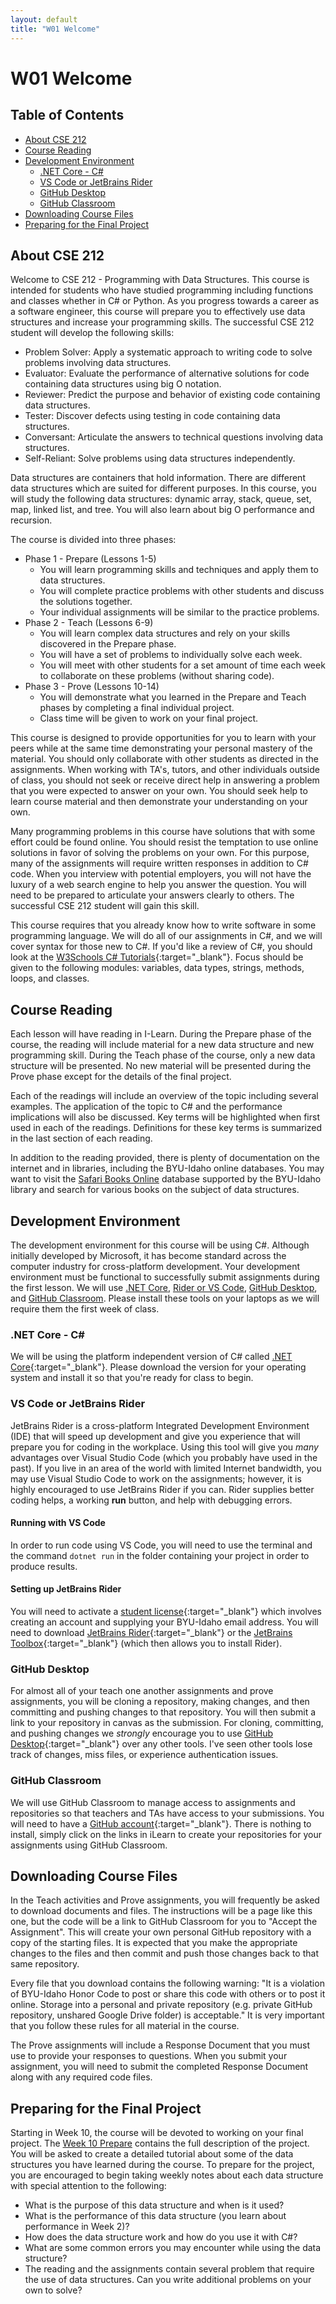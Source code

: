 ```yaml
---
layout: default
title: "W01 Welcome"
---
```


# W01 Welcome
## Table of Contents
* [About CSE 212](#about-cse-212)
* [Course Reading](#course-reading)
* [Development Environment](#development-environment)
    * [.NET Core - C#](#net-core---c)
    * [VS Code or JetBrains Rider](#vs-code-or-jetbrains-rider)
    * [GitHub Desktop](#github-desktop)
    * [GitHub Classroom](#github-classroom)
* [Downloading Course Files](#downloading-course-files)
* [Preparing for the Final Project](#preparing-for-the-final-project)

## About CSE 212
Welcome to CSE 212 - Programming with Data Structures. This course is intended for students who have studied programming including functions and classes whether in C# or Python. As you progress towards a career as a software engineer, this course will prepare you to effectively use data structures and increase your programming skills. The successful CSE 212 student will develop the following skills:

* Problem Solver: Apply a systematic approach to writing code to solve problems involving data structures.
* Evaluator: Evaluate the performance of alternative solutions for code containing data structures using big O notation.
* Reviewer: Predict the purpose and behavior of existing code containing data structures.
* Tester: Discover defects using testing in code containing data structures.
* Conversant: Articulate the answers to technical questions involving data structures.
* Self-Reliant: Solve problems using data structures independently.

Data structures are containers that hold information. There are different data structures which are suited for different purposes. In this course, you will study the following data structures: dynamic array, stack, queue, set, map, linked list, and tree. You will also learn about big O performance and recursion.

The course is divided into three phases:

* Phase 1 - Prepare (Lessons 1-5)
    * You will learn programming skills and techniques and apply them to data structures.
    * You will complete practice problems with other students and discuss the solutions together.
    * Your individual assignments will be similar to the practice problems.
* Phase 2 - Teach (Lessons 6-9)
    * You will learn complex data structures and rely on your skills discovered in the Prepare phase.
    * You will have a set of problems to individually solve each week.
    * You will meet with other students for a set amount of time each week to collaborate on these problems (without sharing code).
* Phase 3 - Prove (Lessons 10-14)
    * You will demonstrate what you learned in the Prepare and Teach phases by completing a final individual project.
    * Class time will be given to work on your final project.

This course is designed to provide opportunities for you to learn with your peers while at the same time demonstrating your personal mastery of the material. You should only collaborate with other students as directed in the assignments. When working with TA's, tutors, and other individuals outside of class, you should not seek or receive direct help in answering a problem that you were expected to answer on your own. You should seek help to learn course material and then demonstrate your understanding on your own.

Many programming problems in this course have solutions that with some effort could be found online. You should resist the temptation to use online solutions in favor of solving the problems on your own. For this purpose, many of the assignments will require written responses in addition to C# code. When you interview with potential employers, you will not have the luxury of a web search engine to help you answer the question. You will need to be prepared to articulate your answers clearly to others. The successful CSE 212 student will gain this skill.

This course requires that you already know how to write software in some programming language. We will do all of our assignments in C#, and we will cover syntax for those new to C#. If you'd like a review of C#, you should look at the [W3Schools C# Tutorials](https://www.w3schools.com/cs/index.php){:target="_blank"}. Focus should be given to the following modules: variables, data types, strings, methods, loops, and classes.

## Course Reading
Each lesson will have reading in I-Learn. During the Prepare phase of the course, the reading will include material for a new data structure and new programming skill. During the Teach phase of the course, only a new data structure will be presented. No new material will be presented during the Prove phase except for the details of the final project.

Each of the readings will include an overview of the topic including several examples. The application of the topic to C# and the performance implications will also be discussed. Key terms will be highlighted when first used in each of the readings. Definitions for these key terms is summarized in the last section of each reading.

In addition to the reading provided, there is plenty of documentation on the internet and in libraries, including the BYU-Idaho online databases. You may want to visit the [Safari Books Online](http://go.oreilly.com/byu-idaho) database supported by the BYU-Idaho library and search for various books on the subject of data structures.

## Development Environment
The development environment for this course will be using C#. Although initially developed by Microsoft, it has become standard across the computer industry for cross-platform development. Your development environment must be functional to successfully submit assignments during the first lesson. We will use [.NET Core](#net-core---c), [Rider or VS Code](#vs-code-or-jetbrains-rider), [GitHub Desktop](#github-desktop), and [GitHub Classroom](#github-classroom). Please install these tools on your laptops as we will require them the first week of class.

### .NET Core - C#
We will be using the platform independent version of C# called [.NET Core](https://dotnet.microsoft.com/en-us/download){:target="_blank"}. Please download the version for your operating system and install it so that you're ready for class to begin.

### VS Code or JetBrains Rider
JetBrains Rider is a cross-platform Integrated Development Environment (IDE) that will speed up development and give you experience that will prepare you for coding in the workplace. Using this tool will give you *many* advantages over Visual Studio Code (which you probably have used in the past). If you live in an area of the world with limited Internet bandwidth, you may use Visual Studio Code to work on the assignments; however, it is highly encouraged to use JetBrains Rider if you can. Rider supplies better coding helps, a working **run** button, and help with debugging errors.

#### Running with VS Code
In order to run code using VS Code, you will need to use the terminal and the command `dotnet run` in the folder containing your project in order to produce results. 

#### Setting up JetBrains Rider
You will need to activate a [student license](https://www.jetbrains.com/community/education/#students){:target="_blank"} which involves creating an account and supplying your BYU-Idaho email address. You will need to download [JetBrains Rider](https://www.jetbrains.com/rider/){:target="_blank"} or the [JetBrains Toolbox](https://www.jetbrains.com/lp/toolbox/){:target="_blank"} (which then allows you to install Rider). 

### GitHub Desktop
For almost all of your teach one another assignments and prove assignments, you will be cloning a repository, making changes, and then committing and pushing changes to that repository. You will then submit a link to your repository in canvas as the submission. For cloning, committing, and pushing changes we *strongly* encourage you to use [GitHub Desktop](https://desktop.github.com/){:target="_blank"} over any other tools. I've seen other tools lose track of changes, miss files, or experience authentication issues.

### GitHub Classroom
We will use GitHub Classroom to manage access to assignments and repositories so that teachers and TAs have access to your submissions. You will need to have a [GitHub account](https://github.com/){:target="_blank"}. There is nothing to install, simply click on the links in iLearn to create your repositories for your assignments using GitHub Classroom.

## Downloading Course Files
In the Teach activities and Prove assignments, you will frequently be asked to download documents and files. The instructions will be a page like this one, but the code will be a link to GitHub Classroom for you to "Accept the Assignment". This will create your own personal GitHub repository with a copy of the starting files. It is expected that you make the appropriate changes to the files and then commit and push those changes back to that same repository.

Every file that you download contains the following warning: "It is a violation of BYU-Idaho Honor Code to post or share this code with others or to post it online. Storage into a personal and private repository (e.g. private GitHub repository, unshared Google Drive folder) is acceptable." It is very important that you follow these rules for all material in the course.

The Prove assignments will include a Response Document that you must use to provide your responses to questions. When you submit your assignment, you will need to submit the completed Response Document along with any required code files.

## Preparing for the Final Project
Starting in Week 10, the course will be devoted to working on your final project. The [Week 10 Prepare](../lesson10/prepare) contains the full description of the project. You will be asked to create a detailed tutorial about some of the data structures you have learned during the course. To prepare for the project, you are encouraged to begin taking weekly notes about each data structure with special attention to the following:
* What is the purpose of this data structure and when is it used?
* What is the performance of this data structure (you learn about performance in Week 2)?
* How does the data structure work and how do you use it with C#?
* What are some common errors you may encounter while using the data structure?
* The reading and the assignments contain several problem that require the use of data structures. Can you write additional problems on your own to solve?

